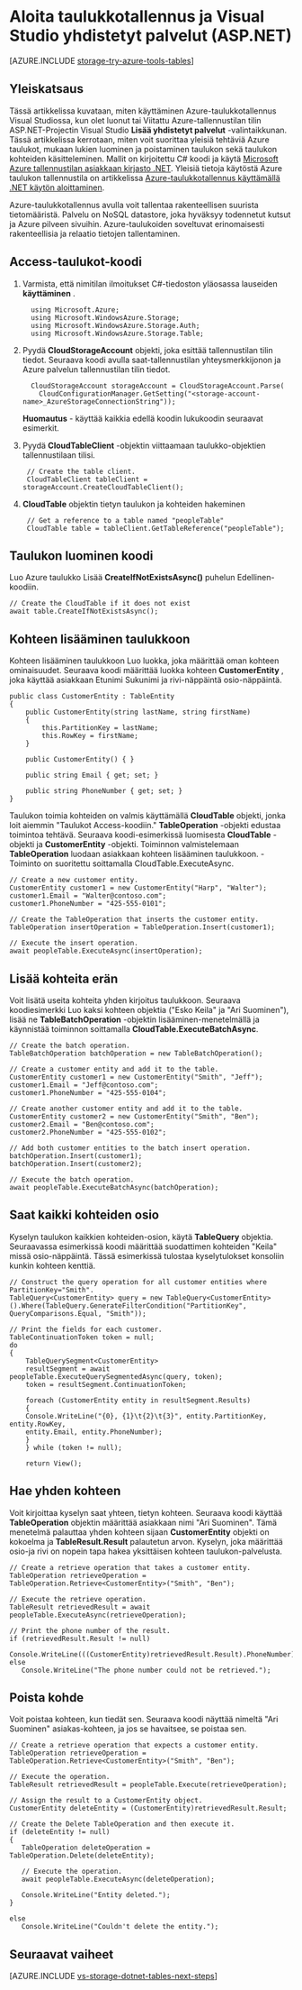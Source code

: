 <properties
    pageTitle="Aloita taulukkotallennus ja Visual Studio yhdistetyt palvelut (ASP.NET) | Microsoft Azure"
    description="Pikaviestien käyttäminen Visual Studio ASP.NET-projektiksi Azure-taulukkotallennus, kun yhteyden Visual Studiossa tallennustilan tilin yhdistetyt palvelut"
    services="storage"
    documentationCenter=""
    authors="TomArcher"
    manager="douge"
    editor=""/>

<tags
    ms.service="storage"
    ms.workload="web"
    ms.tgt_pltfrm="vs-getting-started"
    ms.devlang="na"
    ms.topic="article"
    ms.date="07/18/2016"
    ms.author="tarcher"/>

# <a name="get-started-with-table-storage-and-visual-studio-connected-services-aspnet"></a>Aloita taulukkotallennus ja Visual Studio yhdistetyt palvelut (ASP.NET)

[AZURE.INCLUDE [storage-try-azure-tools-tables](../../includes/storage-try-azure-tools-tables.md)]

## <a name="overview"></a>Yleiskatsaus
Tässä artikkelissa kuvataan, miten käyttäminen Azure-taulukkotallennus Visual Studiossa, kun olet luonut tai Viitattu Azure-tallennustilan tilin ASP.NET-Projectin Visual Studio **Lisää yhdistetyt palvelut** -valintaikkunan. Tässä artikkelissa kerrotaan, miten voit suorittaa yleisiä tehtäviä Azure taulukot, mukaan lukien luominen ja poistaminen taulukon sekä taulukon kohteiden käsitteleminen. Mallit on kirjoitettu C\# koodi ja käytä [Microsoft Azure tallennustilan asiakkaan kirjasto .NET](https://msdn.microsoft.com/library/azure/dn261237.aspx). Yleisiä tietoja käytöstä Azure taulukon tallennustila on artikkelissa [Azure-taulukkotallennus käyttämällä .NET käytön aloittaminen](storage-dotnet-how-to-use-tables.md).

Azure-taulukkotallennus avulla voit tallentaa rakenteellisen suurista tietomääristä. Palvelu on NoSQL datastore, joka hyväksyy todennetut kutsut ja Azure pilveen sivuihin. Azure-taulukoiden soveltuvat erinomaisesti rakenteellisia ja relaatio tietojen tallentaminen.


## <a name="access-tables-in-code"></a>Access-taulukot-koodi

1. Varmista, että nimitilan ilmoitukset C#-tiedoston yläosassa lauseiden **käyttäminen** .

         using Microsoft.Azure;
         using Microsoft.WindowsAzure.Storage;
         using Microsoft.WindowsAzure.Storage.Auth;
         using Microsoft.WindowsAzure.Storage.Table;

2. Pyydä **CloudStorageAccount** objekti, joka esittää tallennustilan tilin tiedot. Seuraava koodi avulla saat-tallennustilan yhteysmerkkijonon ja Azure palvelun tallennustilan tilin tiedot.

         CloudStorageAccount storageAccount = CloudStorageAccount.Parse(
           CloudConfigurationManager.GetSetting("<storage-account-name>_AzureStorageConnectionString"));

    **Huomautus** - käyttää kaikkia edellä koodin lukukoodin seuraavat esimerkit.

3. Pyydä **CloudTableClient** -objektin viittaamaan taulukko-objektien tallennustilaan tilisi.  

        // Create the table client.
        CloudTableClient tableClient = storageAccount.CreateCloudTableClient();

4. **CloudTable** objektin tietyn taulukon ja kohteiden hakeminen

        // Get a reference to a table named "peopleTable"
        CloudTable table = tableClient.GetTableReference("peopleTable");

## <a name="create-a-table-in-code"></a>Taulukon luominen koodi

Luo Azure taulukko Lisää **CreateIfNotExistsAsync()** puhelun Edellinen-koodiin.

    // Create the CloudTable if it does not exist
    await table.CreateIfNotExistsAsync();

## <a name="add-an-entity-to-a-table"></a>Kohteen lisääminen taulukkoon

Kohteen lisääminen taulukkoon Luo luokka, joka määrittää oman kohteen ominaisuudet. Seuraava koodi määrittää luokka kohteen **CustomerEntity** , joka käyttää asiakkaan Etunimi Sukunimi ja rivi-näppäintä osio-näppäintä.

    public class CustomerEntity : TableEntity
    {
        public CustomerEntity(string lastName, string firstName)
        {
            this.PartitionKey = lastName;
            this.RowKey = firstName;
        }

        public CustomerEntity() { }

        public string Email { get; set; }

        public string PhoneNumber { get; set; }
    }

Taulukon toimia kohteiden on valmis käyttämällä **CloudTable** objekti, jonka loit aiemmin "Taulukot Access-koodiin." **TableOperation** -objekti edustaa toimintoa tehtävä. Seuraava koodi-esimerkissä luomisesta **CloudTable** -objekti ja **CustomerEntity** -objekti. Toiminnon valmistelemaan **TableOperation** luodaan asiakkaan kohteen lisääminen taulukkoon. -Toiminto on suoritettu soittamalla CloudTable.ExecuteAsync.

    // Create a new customer entity.
    CustomerEntity customer1 = new CustomerEntity("Harp", "Walter");
    customer1.Email = "Walter@contoso.com";
    customer1.PhoneNumber = "425-555-0101";

    // Create the TableOperation that inserts the customer entity.
    TableOperation insertOperation = TableOperation.Insert(customer1);

    // Execute the insert operation.
    await peopleTable.ExecuteAsync(insertOperation);

## <a name="insert-a-batch-of-entities"></a>Lisää kohteita erän

Voit lisätä useita kohteita yhden kirjoitus taulukkoon. Seuraava koodiesimerkki Luo kaksi kohteen objektia ("Esko Keila" ja "Ari Suominen"), lisää ne **TableBatchOperation** -objektin lisääminen-menetelmällä ja käynnistää toiminnon soittamalla **CloudTable.ExecuteBatchAsync**.

    // Create the batch operation.
    TableBatchOperation batchOperation = new TableBatchOperation();

    // Create a customer entity and add it to the table.
    CustomerEntity customer1 = new CustomerEntity("Smith", "Jeff");
    customer1.Email = "Jeff@contoso.com";
    customer1.PhoneNumber = "425-555-0104";

    // Create another customer entity and add it to the table.
    CustomerEntity customer2 = new CustomerEntity("Smith", "Ben");
    customer2.Email = "Ben@contoso.com";
    customer2.PhoneNumber = "425-555-0102";

    // Add both customer entities to the batch insert operation.
    batchOperation.Insert(customer1);
    batchOperation.Insert(customer2);

    // Execute the batch operation.
    await peopleTable.ExecuteBatchAsync(batchOperation);

## <a name="get-all-of-the-entities-in-a-partition"></a>Saat kaikki kohteiden osio
Kyselyn taulukon kaikkien kohteiden-osion, käytä **TableQuery** objektia. Seuraavassa esimerkissä koodi määrittää suodattimen kohteiden "Keila" missä osio-näppäintä. Tässä esimerkissä tulostaa kyselytulokset konsoliin kunkin kohteen kenttiä.

    // Construct the query operation for all customer entities where PartitionKey="Smith".
    TableQuery<CustomerEntity> query = new TableQuery<CustomerEntity>().Where(TableQuery.GenerateFilterCondition("PartitionKey", QueryComparisons.Equal, "Smith"));

    // Print the fields for each customer.
    TableContinuationToken token = null;
    do
    {
        TableQuerySegment<CustomerEntity>
        resultSegment = await peopleTable.ExecuteQuerySegmentedAsync(query, token);
        token = resultSegment.ContinuationToken;

        foreach (CustomerEntity entity in resultSegment.Results)
        {
        Console.WriteLine("{0}, {1}\t{2}\t{3}", entity.PartitionKey, entity.RowKey,
        entity.Email, entity.PhoneNumber);
        }
        } while (token != null);

        return View();


## <a name="get-a-single-entity"></a>Hae yhden kohteen
Voit kirjoittaa kyselyn saat yhteen, tietyn kohteen. Seuraava koodi käyttää **TableOperation** objektin määrittää asiakkaan nimi "Ari Suominen". Tämä menetelmä palauttaa yhden kohteen sijaan **CustomerEntity** objekti on kokoelma ja **TableResult.Result** palautetun arvon. Kyselyn, joka määrittää osio-ja rivi on nopein tapa hakea yksittäisen kohteen taulukon-palvelusta.

    // Create a retrieve operation that takes a customer entity.
    TableOperation retrieveOperation = TableOperation.Retrieve<CustomerEntity>("Smith", "Ben");

    // Execute the retrieve operation.
    TableResult retrievedResult = await peopleTable.ExecuteAsync(retrieveOperation);
    
    // Print the phone number of the result.
    if (retrievedResult.Result != null)
        Console.WriteLine(((CustomerEntity)retrievedResult.Result).PhoneNumber);
    else
       Console.WriteLine("The phone number could not be retrieved.");

## <a name="delete-an-entity"></a>Poista kohde
Voit poistaa kohteen, kun tiedät sen. Seuraava koodi näyttää nimeltä "Ari Suominen" asiakas-kohteen, ja jos se havaitsee, se poistaa sen.

    // Create a retrieve operation that expects a customer entity.
    TableOperation retrieveOperation = TableOperation.Retrieve<CustomerEntity>("Smith", "Ben");

    // Execute the operation.
    TableResult retrievedResult = peopleTable.Execute(retrieveOperation);

    // Assign the result to a CustomerEntity object.
    CustomerEntity deleteEntity = (CustomerEntity)retrievedResult.Result;

    // Create the Delete TableOperation and then execute it.
    if (deleteEntity != null)
    {
       TableOperation deleteOperation = TableOperation.Delete(deleteEntity);

       // Execute the operation.
       await peopleTable.ExecuteAsync(deleteOperation);

       Console.WriteLine("Entity deleted.");
    }

    else
       Console.WriteLine("Couldn't delete the entity.");

## <a name="next-steps"></a>Seuraavat vaiheet

[AZURE.INCLUDE [vs-storage-dotnet-tables-next-steps](../../includes/vs-storage-dotnet-tables-next-steps.md)]
